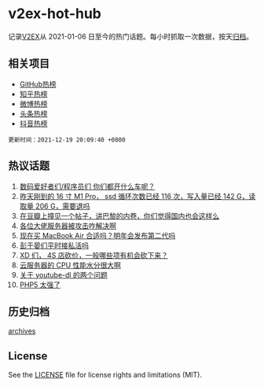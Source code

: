 # v2ex-hot-hub

 记录[V2EX](https://www.v2ex.com/)从 2021-01-06 日至今的热门话题。每小时抓取一次数据，按天[归档](archives)。
 
 ## 相关项目

- [GitHub热榜](https://github.com/lonnyzhang423/github-hot-hub)
- [知乎热榜](https://github.com/lonnyzhang423/zhihu-hot-hub)
- [微博热榜](https://github.com/lonnyzhang423/weibo-hot-hub)
- [头条热榜](https://github.com/lonnyzhang423/toutiao-hot-hub)
- [抖音热榜](https://github.com/lonnyzhang423/douyin-hot-hub)


 `更新时间：2021-12-19 20:09:40 +0800`

## 热议话题

1. [数码爱好者们/程序员们 你们都开什么车呢？](https://www.v2ex.com/t/823046)
1. [昨天刚到的 16 寸 M1 Pro， ssd 循环次数已经 116 次，写入量已经 142 G，读取量 206 G，需要退吗](https://www.v2ex.com/t/823072)
1. [在豆瓣上撞见一个帖子，讲巴黎的内卷，你们觉得国内也会这样么](https://www.v2ex.com/t/823044)
1. [各位大佬服务器被攻击咋解决啊](https://www.v2ex.com/t/823080)
1. [现在买 MacBook Air 合适吗？明年会发布第二代吗](https://www.v2ex.com/t/823055)
1. [彭于晏们平时接私活吗](https://www.v2ex.com/t/823062)
1. [XD 们， 4S 店砍价，一般哪些项有机会砍下来？](https://www.v2ex.com/t/823078)
1. [云服务器的 CPU 性能水分很大啊](https://www.v2ex.com/t/823064)
1. [关于 youtube-dl 的两个问题](https://www.v2ex.com/t/823085)
1. [PHP5 太强了](https://www.v2ex.com/t/823054)

## 历史归档

[archives](archives)

## License

See the [LICENSE](LICENSE) file for license rights and limitations (MIT).
